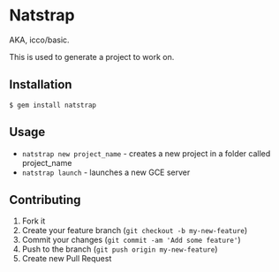 # Natstrap

AKA, icco/basic.

This is used to generate a project to work on.

## Installation

    $ gem install natstrap

## Usage

  * `natstrap new project_name` - creates a new project in a folder called project_name
  * `natstrap launch` - launches a new GCE server

## Contributing

 1. Fork it
 2. Create your feature branch (`git checkout -b my-new-feature`)
 3. Commit your changes (`git commit -am 'Add some feature'`)
 4. Push to the branch (`git push origin my-new-feature`)
 5. Create new Pull Request
